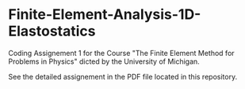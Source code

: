 # Finite-Element-Analysis-1D-Elastostatics

Coding Assignement 1 for the Course "The Finite Element Method for Problems in Physics" dicted by the University of Michigan.

See the detailed assignement in the PDF file located in this repository.
